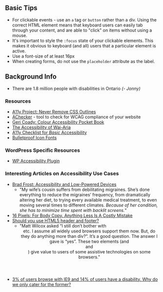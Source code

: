 
## Basic Tips

- For clickable events - use an `a` tag or `button` rather than a div. Using the correct HTML element means that keyboard users can easily tab through your content, and are able to "click" on items without using a mouse.
- It's important to style the `:focus` state of your clickable elements. This makes it obvious to keyboard (and all) users that a particular element is active.  
- Use a font-size of at least 16px
- When creating forms, do not use the `placeholder` attribute as the label. 

## Background Info
- There are 1.8 million people with disabilities in Ontario _(- Jonny)_

### Resources
- [A11y Project: Never Remove CSS Outlines](http://a11yproject.com/posts/never-remove-css-outlines/)
- [AChecker](http://achecker.ca/checker/index.php) - tool to check for WCAG compliance of your website
- [Geri Coady: Colour Accessibility Pocket Book](http://www.fivesimplesteps.com/products/colour-accessibility)
- [The Accessibility of Wai-Aria](http://alistapart.com/article/the-accessibility-of-wai-aria/)
- [A11y Checklist for _Basic_ Accessibility](http://a11yproject.com/checklist.html)
- [Bulletproof Icon Fonts](http://www.filamentgroup.com/lab/bulletproof_icon_fonts.html)

### WordPress Specific Resources
- [WP Accessibility Plugin](https://wordpress.org/plugins/wp-accessibility/)

### Interesting Articles on Accessibility Use Cases
- [Brad Frost: Accessibility and Low-Powered Devices](http://bradfrost.com/blog/post/accessibility-and-low-powered-devices/)
    - "My wife’s cousin suffers from debilitating migraines. She’s done everything to reduce the migraines’ frequency, from dramatically altering her diet, to trying every available medical treatment, to even moving several times to different climates. _Because of her condition, she has to minimize time spent with backlit screens._"
- [16 Pixels: For Body Copy. Anything Less Is A Costly Mistake](http://www.smashingmagazine.com/2011/10/07/16-pixels-body-copy-anything-less-costly-mistake/)
- [Should you use HTML5 header and footer?](http://www.brucelawson.co.uk/2014/should-you-use-html5-header-and-footer/)
    - "Matt Wilcox asked “I still don’t bother with <header> <footer> etc. I assume all widely used browsers support them now. But, do they do anything more than div?”. It’s a good question. The answer I gave is “yes”. These two elements (and <nav> and <main>) give value to users of some assistive technologies on some browsers."
- [3% of users browse with IE9 and 14% of users have a disability. Why do we only cater for the former?](http://www.fionatg.com/BlogPost/1005/3-of-users-browse-with-ie9-and-14-of-users?utm_campaign=buffer&utm_content=buffer2f9ca&utm_medium=social&utm_source=twitter.com)

